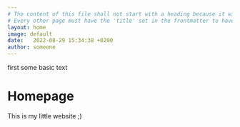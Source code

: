 ```yaml
---
# The content of this file shall not start with a heading because it will force Jekyll to create a new page entry in the nav bar. So start with simple text first.
# Every other page must have the 'title' set in the frontmatter to have it shown in the nav bar and have its own link.
layout: home
image: default
date:   2022-08-29 15:34:38 +0200
author: someone
---
```


first some basic text

# Homepage
This is my little website ;)